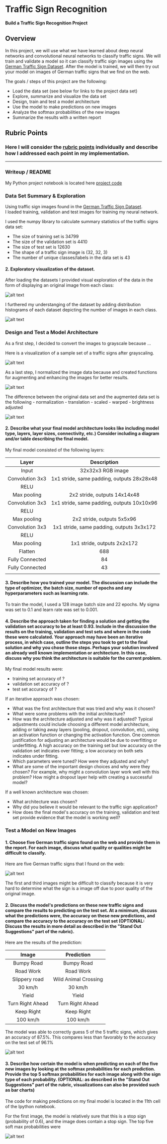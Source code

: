 # **Traffic Sign Recognition** 

**Build a Traffic Sign Recognition Project**

Overview
---
In this project, we will use what we have learned about deep neural networks and convolutional neural networks to classify traffic signs. We will train and validate a model so it can classify traffic sign images using the [German Traffic Sign Dataset](http://benchmark.ini.rub.de/?section=gtsrb&subsection=dataset). After the model is trained, we will then try out your model on images of German traffic signs that we find on the web.

The goals / steps of this project are the following:
* Load the data set (see below for links to the project data set)
* Explore, summarize and visualize the data set
* Design, train and test a model architecture
* Use the model to make predictions on new images
* Analyze the softmax probabilities of the new images
* Summarize the results with a written report


[//]: # (Image References)

[image1]: ./examples/orig_samples.png "Visualization"
[image2]: ./examples/histograms.png "Dataset Histograms"
[image3]: ./examples/grayscale.png "Grayscale"
[image4]: ./examples/augmentation.png "Imaging Functions"
[image5]: ./examples/augmented_result.png "Augmented Data Sample"
[image6]: ./examples/traffic_signs.png "Downloaded Traffic Signs"
[image7]: ./examples/predictions.png "Network Predictions"
[image8]: ./examples/probability.png "Probabilities"

## Rubric Points
### Here I will consider the [rubric points](https://review.udacity.com/#!/rubrics/481/view) individually and describe how I addressed each point in my implementation.  

---
### Writeup / README

My Python project notebook is located here [project code](https://github.com/duvitech/CarND-Traffic-Sign-Classifier-Project.git/Traffic_Sign_Classifier.ipynb)

### Data Set Summary & Exploration

Using traffic sign images found in the [German Traffic Sign Dataset](http://benchmark.ini.rub.de/?section=gtsrb&subsection=dataset).  
I loaded training, validation and test images for training my neural network.

I used the numpy library to calculate summary statistics of the traffic
signs data set:

* The size of training set is 34799
* The size of the validation set is 4410
* The size of test set is 12630
* The shape of a traffic sign image is (32, 32, 3)
* The number of unique classes/labels in the data set is 43

#### 2. Exploratory visualization of the dataset.

After loading the datasets I provided visual exploration of the data in the form of 
displaying an original image from each class:

![alt text][image1]


I furthered my understanging of the dataset by adding distribution histograms
of each dataset depicting the number of images in each class.

![alt text][image2]

### Design and Test a Model Architecture

As a first step, I decided to convert the images to grayscale because ...

Here is a visualization of a sample set of a traffic signs after grayscaling.

![alt text][image3]

As a last step, I normalized the image data because and created functions for augmenting and enhancing the images for better results.

![alt text][image4]

The difference between the original data set and the augmented data set is the following
    - normalization
    - translation
    - scaled
    - warped
    - brightness adjusted

![alt text][image5]

#### 2. Describe what your final model architecture looks like including model type, layers, layer sizes, connectivity, etc.) Consider including a diagram and/or table describing the final model.

My final model consisted of the following layers:

| Layer         		|     Description	        					| 
|:---------------------:|:---------------------------------------------:| 
| Input         		| 32x32x3 RGB image   							| 
| Convolution 3x3     	| 1x1 stride, same padding, outputs 28x28x48 	|
| RELU					|												|
| Max pooling	      	| 2x2 stride,  outputs 14x14x48 				|
| Convolution 3x3	    | 1x1 stride, same padding, outputs 10x10x96 	|
| RELU          		|          									    |
| Max pooling	      	| 2x2 stride,  outputs 5x5x96    				|
| Convolution 3x3	    | 1x1 stride, same padding, outputs 3x3x172 	|
| RELU          		|          									    |
| Max pooling	      	| 1x1 stride,  outputs 2x2x172    				|
| Flatten				| 688        									|
| Fully Connected		| 84           									|
| Fully Connected		| 43											|
|						|												|
 


#### 3. Describe how you trained your model. The discussion can include the type of optimizer, the batch size, number of epochs and any hyperparameters such as learning rate.

To train the model, I used a 128 image batch size and 22 epochs.  My sigma was set to 0.1 and learn rate was set to 0.001.

#### 4. Describe the approach taken for finding a solution and getting the validation set accuracy to be at least 0.93. Include in the discussion the results on the training, validation and test sets and where in the code these were calculated. Your approach may have been an iterative process, in which case, outline the steps you took to get to the final solution and why you chose those steps. Perhaps your solution involved an already well known implementation or architecture. In this case, discuss why you think the architecture is suitable for the current problem.

My final model results were:
* training set accuracy of ?
* validation set accuracy of ? 
* test set accuracy of ?

If an iterative approach was chosen:
* What was the first architecture that was tried and why was it chosen?
* What were some problems with the initial architecture?
* How was the architecture adjusted and why was it adjusted? Typical adjustments could include choosing a different model architecture, adding or taking away layers (pooling, dropout, convolution, etc), using an activation function or changing the activation function. One common justification for adjusting an architecture would be due to overfitting or underfitting. A high accuracy on the training set but low accuracy on the validation set indicates over fitting; a low accuracy on both sets indicates under fitting.
* Which parameters were tuned? How were they adjusted and why?
* What are some of the important design choices and why were they chosen? For example, why might a convolution layer work well with this problem? How might a dropout layer help with creating a successful model?

If a well known architecture was chosen:
* What architecture was chosen?
* Why did you believe it would be relevant to the traffic sign application?
* How does the final model's accuracy on the training, validation and test set provide evidence that the model is working well?
 

### Test a Model on New Images

#### 1. Choose five German traffic signs found on the web and provide them in the report. For each image, discuss what quality or qualities might be difficult to classify.

Here are five German traffic signs that I found on the web:

![alt text][image6] 


The first and third images might be difficult to classify because it is very hard to determine what the sign is a image off due to poor quality of the original image.

#### 2. Discuss the model's predictions on these new traffic signs and compare the results to predicting on the test set. At a minimum, discuss what the predictions were, the accuracy on these new predictions, and compare the accuracy to the accuracy on the test set (OPTIONAL: Discuss the results in more detail as described in the "Stand Out Suggestions" part of the rubric).

Here are the results of the prediction:

| Image                         |     Prediction	        					| 
|:-----------------------------:|:---------------------------------------------:| 
| Bumpy Road     		        | Bumpy Road  									| 
| Road Work    			        | Road Work 									|
| Slippery road                 | Wild Animal Crossing					|
| 30 km/h                       | 30 km/h                   					|
| Yield					        | Yield											|
| Turn Right Ahead		        | Turn Right Ahead								|
| Keep Right      		        | Keep Right					 				|
| 100 km/h			            | 100 km/h      				    			|


The model was able to correctly guess 5 of the 5 traffic signs, which gives an accuracy of 87.5%. This compares less than favorably to the accuracy on the test set of 96.1%

![alt text][image7] 

#### 3. Describe how certain the model is when predicting on each of the five new images by looking at the softmax probabilities for each prediction. Provide the top 5 softmax probabilities for each image along with the sign type of each probability. (OPTIONAL: as described in the "Stand Out Suggestions" part of the rubric, visualizations can also be provided such as bar charts)

The code for making predictions on my final model is located in the 11th cell of the Ipython notebook.

For the first image, the model is relatively sure that this is a stop sign (probability of 0.6), and the image does contain a stop sign. The top five soft max probabilities were

![alt text][image8] 


